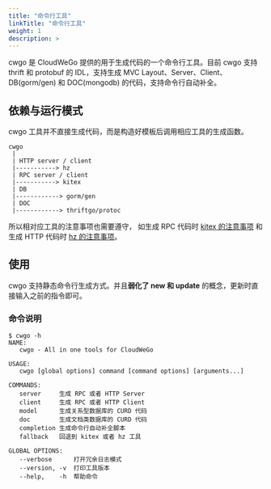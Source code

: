 ```yaml
---
title: "命令行工具"
linkTitle: "命令行工具"
weight: 1
description: >
---
```


cwgo 是 CloudWeGo 提供的用于生成代码的一个命令行工具。目前 cwgo 支持 thrift 和 protobuf 的 IDL，支持生成 MVC Layout、Server、Client、DB(gorm/gen) 和 DOC(mongodb) 的代码，支持命令行自动补全。

## 依赖与运行模式

cwgo 工具并不直接生成代码，而是构造好模板后调用相应工具的生成函数。

```console
cwgo
 |
 | HTTP server / client
 |-----------> hz
 | RPC server / client
 |-----------> kitex
 | DB
 |------------> gorm/gen
 | DOC
 |------------> thriftgo/protoc
```

所以相对应工具的注意事项也需要遵守， 如生成 RPC 代码时 [kitex 的注意事项](/zh/docs/kitex/tutorials/code-gen/code_generation/#%E4%BD%BF%E7%94%A8-protobuf-idl-%E7%9A%84%E6%B3%A8%E6%84%8F%E4%BA%8B%E9%A1%B9) 和生成 HTTP 代码时 [hz 的注意事项](/zh/docs/hertz/tutorials/toolkit/cautions/)。

## 使用

cwgo 支持静态命令行生成方式。并且**弱化了 new 和 update** 的概念，更新时直接输入之前的指令即可。

### 命令说明

```shell
$ cwgo -h
NAME:
   cwgo - All in one tools for CloudWeGo

USAGE:
   cwgo [global options] command [command options] [arguments...]

COMMANDS:
   server     生成 RPC 或者 HTTP Server
   client     生成 RPC 或者 HTTP Client
   model      生成关系型数据库的 CURD 代码
   doc        生成文档类数据库的 CURD 代码
   completion 生成命令行自动补全脚本
   fallback   回退到 kitex 或者 hz 工具

GLOBAL OPTIONS:
   --verbose      打开冗余日志模式
   --version, -v  打印工具版本
   --help,    -h  帮助命令
```
